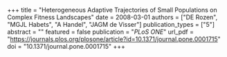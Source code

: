 +++
title = "Heterogeneous Adaptive Trajectories of Small Populations on Complex Fitness Landscapes"
date = 2008-03-01
authors = ["DE Rozen", "MGJL Habets", "A Handel", "JAGM de Visser"]
publication_types = ["5"]
abstract = ""
featured = false
publication = "*PLoS ONE*"
url_pdf = "https://journals.plos.org/plosone/article?id=10.1371/journal.pone.0001715"
doi = "10.1371/journal.pone.0001715"
+++

